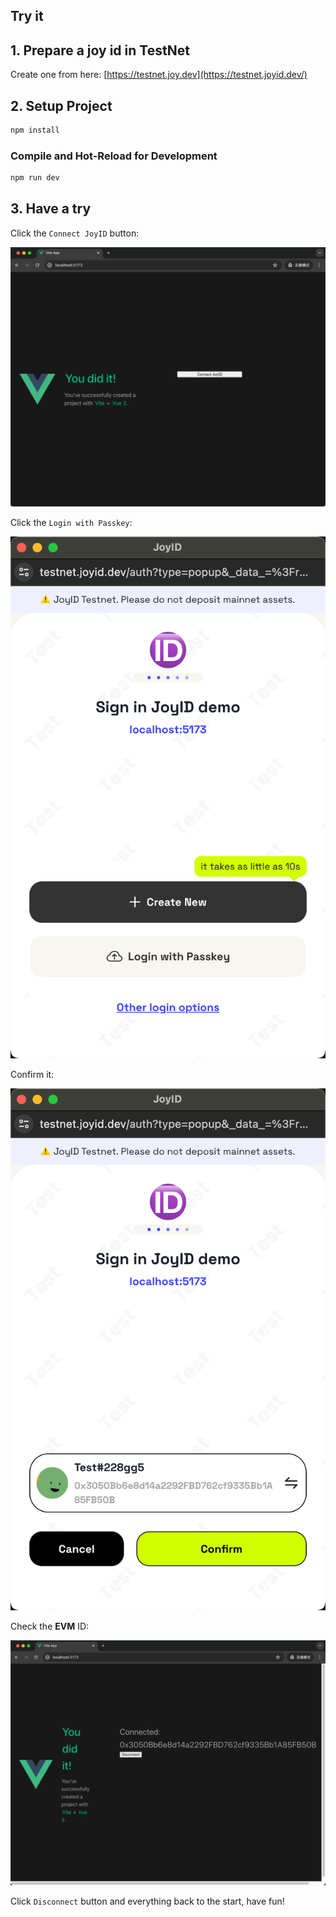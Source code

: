 ## Try it

## 1. Prepare a joy id in TestNet

Create one from here: [https://testnet.joy.dev](https://testnet.joyid.dev/)

## 2. Setup Project

```sh
npm install
```

### Compile and Hot-Reload for Development

```sh
npm run dev
```

## 3. Have a try

Click the `Connect JoyID` button:

![init](./screenshots/init.png)

Click the `Login with Passkey`:

![wallect](./screenshots/wallet.png)

Confirm it:

![confirm](./screenshots/confirm.png)

Check the **EVM** ID:

![joyid](./screenshots/joyid.png)

Click `Disconnect` button and everything back to the start, have fun!